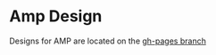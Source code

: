 Amp Design
==========

Designs for AMP are located on the [gh-pages branch](/matsmith/amp-design/tree/gh-pages)

